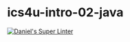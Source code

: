 # ics4u-intro-02-java

[![Daniel's Super Linter](https://github.com/daniel-pawelko-ics20/ics4u-intro-02-java/workflows/Mr%20Coxall's%20Super%20Linter/badge.svg)](https://github.com/daniel-pawelko-ics20/ics4u-intro-02-java/actions/)
